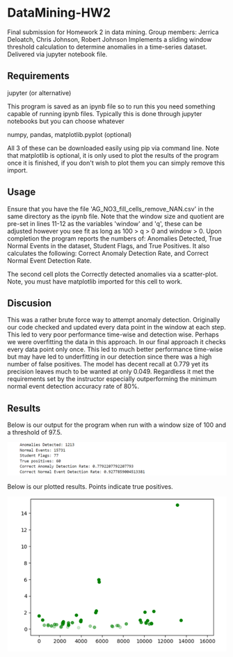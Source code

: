 # DataMining-HW2
Final submission for Homework 2 in data mining. Group members: Jerrica Deloatch, Chris Johnson, Robert Johnson
Implements a sliding window threshold calculation to determine anomalies in a time-series dataset. Delivered via jupyter notebook file.

## Requirements
jupyter (or alternative)

This program is saved as an ipynb file so to run this you need something capable of running ipynb files. Typically this is done through jupyter notebooks but you can choose whatever

numpy,
pandas,
matplotlib.pyplot (optional)

All 3 of these can be downloaded easily using pip via command line. Note that matplotlib is optional, it is only used to plot the results of the program once it is finished, if you don't wish to plot them you can simply remove this import.

## Usage
Ensure that you have the file 'AG_NO3_fill_cells_remove_NAN.csv' in the same directory as the ipynb file. Note that the window size and quotient are pre-set in lines 11-12 as the variables 'window' and 'q', these can be adjusted however you see fit as long as 100 > q > 0 and window > 0. Upon completion the program reports the numbers of: Anomalies Detected, True Normal Events in the dataset, Student Flags, and True Positives. It also calculates the following: Correct Anomaly Detection Rate, and Correct Normal Event Detection Rate.

The second cell plots the Correctly detected anomalies via a scatter-plot. Note, you must have matplotlib imported for this cell to work.

## Discusion
This was a rather brute force way to attempt anomaly detection. Originally our code checked and updated every data point in the window at each step. This led to very poor performance time-wise and detection wise. Perhaps we were overfitting the data in this approach. In our final approach it checks every data point only once. This led to much better performance time-wise but may have led to underfitting in our detection since there was a high number of false positives. The model has decent recall at 0.779 yet its precision leaves much to be wanted at only 0.049. Regardless it met the requirements set by the instructor especially outperforming the minimum normal event detection accuracy rate of 80%.

## Results
Below is our output for the program when run with a window size of 100 and a threshold of 97.5.

![Results](Screenshot.png)


Below is our plotted results. Points indicate true positives.

![Plot](Screenshot_1.png)



